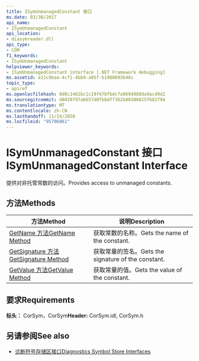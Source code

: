 ```yaml
---
title: ISymUnmanagedConstant 接口
ms.date: 03/30/2017
api_name:
- ISymUnmanagedConstant
api_location:
- diasymreader.dll
api_type:
- COM
f1_keywords:
- ISymUnmanagedConstant
helpviewer_keywords:
- ISymUnmanagedConstant interface [.NET Framework debugging]
ms.assetid: e11c9baa-4cf1-4bb4-a95f-b1908893b46c
topic_type:
- apiref
ms.openlocfilehash: 0d0c1462bc1c19f47bfbdcfa9694988da9acd9d2
ms.sourcegitcommit: d8020797a6657d0fbbdff362b80300815f682f94
ms.translationtype: MT
ms.contentlocale: zh-CN
ms.lasthandoff: 11/24/2020
ms.locfileid: "95706861"
---
```

# <a name="isymunmanagedconstant-interface"></a><span data-ttu-id="9ad37-102">ISymUnmanagedConstant 接口</span><span class="sxs-lookup"><span data-stu-id="9ad37-102">ISymUnmanagedConstant Interface</span></span>

<span data-ttu-id="9ad37-103">提供对非托管常数的访问。</span><span class="sxs-lookup"><span data-stu-id="9ad37-103">Provides access to unmanaged constants.</span></span>  
  
## <a name="methods"></a><span data-ttu-id="9ad37-104">方法</span><span class="sxs-lookup"><span data-stu-id="9ad37-104">Methods</span></span>  
  
|<span data-ttu-id="9ad37-105">方法</span><span class="sxs-lookup"><span data-stu-id="9ad37-105">Method</span></span>|<span data-ttu-id="9ad37-106">说明</span><span class="sxs-lookup"><span data-stu-id="9ad37-106">Description</span></span>|  
|------------|-----------------|  
|[<span data-ttu-id="9ad37-107">GetName 方法</span><span class="sxs-lookup"><span data-stu-id="9ad37-107">GetName Method</span></span>](isymunmanagedconstant-getname-method.md)|<span data-ttu-id="9ad37-108">获取常数的名称。</span><span class="sxs-lookup"><span data-stu-id="9ad37-108">Gets the name of the constant.</span></span>|  
|[<span data-ttu-id="9ad37-109">GetSignature 方法</span><span class="sxs-lookup"><span data-stu-id="9ad37-109">GetSignature Method</span></span>](isymunmanagedconstant-getsignature-method.md)|<span data-ttu-id="9ad37-110">获取常量的签名。</span><span class="sxs-lookup"><span data-stu-id="9ad37-110">Gets the signature of the constant.</span></span>|  
|[<span data-ttu-id="9ad37-111">GetValue 方法</span><span class="sxs-lookup"><span data-stu-id="9ad37-111">GetValue Method</span></span>](isymunmanagedconstant-getvalue-method.md)|<span data-ttu-id="9ad37-112">获取常量的值。</span><span class="sxs-lookup"><span data-stu-id="9ad37-112">Gets the value of the constant.</span></span>|  
  
## <a name="requirements"></a><span data-ttu-id="9ad37-113">要求</span><span class="sxs-lookup"><span data-stu-id="9ad37-113">Requirements</span></span>  

 <span data-ttu-id="9ad37-114">**标头：** CorSym，CorSym</span><span class="sxs-lookup"><span data-stu-id="9ad37-114">**Header:** CorSym.idl, CorSym.h</span></span>  
  
## <a name="see-also"></a><span data-ttu-id="9ad37-115">另请参阅</span><span class="sxs-lookup"><span data-stu-id="9ad37-115">See also</span></span>

- [<span data-ttu-id="9ad37-116">诊断符号存储区接口</span><span class="sxs-lookup"><span data-stu-id="9ad37-116">Diagnostics Symbol Store Interfaces</span></span>](diagnostics-symbol-store-interfaces.md)

